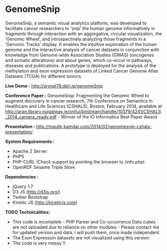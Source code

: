 GenomeSnip 
==========

GenomeSnip, a semantic visual analytics platform, was developed to facilitate cancer researchers to ‘snip’ the human genome informatively in fragments through interaction with an aggregative, circular visualization, the ‘Genomic Wheel’, and introspectively analyzing those fragments in a ‘Genomic Tracks’ display. It enables the intuitive exploration of the human genome and the interactive analysis of cancer datasets in conjunction with knowledge from Genome-wide Association Studies (GWAS) (oncogenes and somatic alterations) and about genes, which co-occur in pathways, diseases and publications. A prototype is deployed for the analysis of the methylation and exon expression datasets of Linked Cancer Genome Atlas Datasets (TCGA) for different tumors.

**Live Demo :** http://srvgal78.deri.ie/genomeSnip

**Conference Paper :** GenomeSnip: Fragmenting the Genomic Wheel to augment discovery in cancer research, 7th Conference on Semantics in Healthcare and Life Sciences (CSHALS), Boston, February 2014, available at http://aran.library.nuigalway.ie/xmlui/bitstream/handle/10379/4241/CSHALS_2014_camera_ready.pdf - Winner of the IO Informatics Best Paper Award

**Presentation :** http://maulik-kamdar.com/2014/02/genomesnip-cshals-presentation/

**System Requirements :**
* Apache 2 Server
* PHP5
* PHP-CURL (Check support by pointing the browser to /info.php)
* OpenRDF Sesame Triple Store

**Dependencies :**
* jQuery 1.7
* D3 JS (http://d3js.org/)
* Twitter Bootstrap
* Kinetic JS (http://kineticjs.com)

**TODO Technicalities:**
* This code is incomplete - PHP Parser and Co-occurrence Data cubes are not uploaded due to reliance on other modules - Please contact me for updated version and data. I will push them, once made independent.
* The Exon Expression datasets are not visualized using this version
* The code is very messy !!



